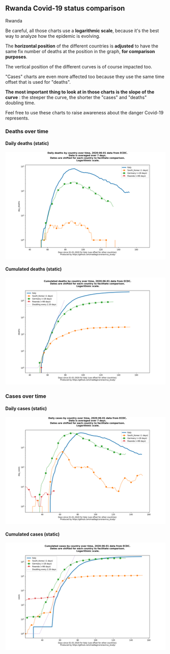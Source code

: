 ## Rwanda Covid-19 status comparison 

Rwanda



Be careful, all those charts use a **logarithmic scale**, because it's the best way to analyze how the epidemic is evolving.
 
The **horizontal position** of the different countries is **adjusted** to have the same fix number of deaths at the position in the graph, **for comparison purposes**.

The vertical position of the different curves is of course impacted too.

"Cases" charts are even more affected too because they use the same time offset that is used for "deaths".

**The most important thing to look at in those charts is the slope of the curve** : the steeper the curve, the shorter the "cases" and "deaths" doubling time.

Feel free to use these charts to raise awareness about the danger Covid-19 represents. 


 
### Deaths over time
 
#### Daily deaths (static)
![Rwanda covid-19 daily deaths static chart](https://raw.githubusercontent.com/madlag/coronavirus_study/master/notebooks/graphs/2020-06-01/countries/Rwanda/2020-06-01_Rwanda_day_deaths.png "Rwanda covid-19 day_deaths static chart")   
 
#### Cumulated deaths (static)
![Rwanda covid-19 cumulated deaths static chart](https://raw.githubusercontent.com/madlag/coronavirus_study/master/notebooks/graphs/2020-06-01/countries/Rwanda/2020-06-01_Rwanda_deaths.png "Rwanda covid-19 deaths static chart")   

 
### Cases over time
 
#### Daily cases (static)
![Rwanda covid-19 daily cases static chart](https://raw.githubusercontent.com/madlag/coronavirus_study/master/notebooks/graphs/2020-06-01/countries/Rwanda/2020-06-01_Rwanda_day_cases.png "Rwanda covid-19 day_cases static chart")   
 
#### Cumulated cases (static)
![Rwanda covid-19 cumulated cases static chart](https://raw.githubusercontent.com/madlag/coronavirus_study/master/notebooks/graphs/2020-06-01/countries/Rwanda/2020-06-01_Rwanda_cases.png "Rwanda covid-19 cases static chart")   

